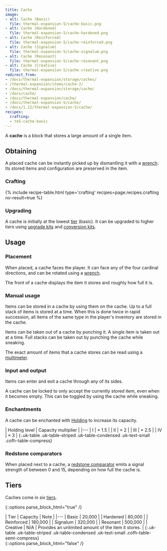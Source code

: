 ```yaml
---
title: Cache
image:
- alt: Cache (Basic)
  file: thermal-expansion-5/cache-basic.png
- alt: Cache (Hardened)
  file: thermal-expansion-5/cache-hardened.png
- alt: Cache (Reinforced)
  file: thermal-expansion-5/cache-reinforced.png
- alt: Cache (Signalum)
  file: thermal-expansion-5/cache-signalum.png
- alt: Cache (Resonant)
  file: thermal-expansion-5/cache-resonant.png
- alt: Cache (Creative)
  file: thermal-expansion-5/cache-creative.png
redirect_from:
- /docs/thermal-expansion/storage/caches/
- /thermal-expansion/items/cache-2/
- /docs/thermal-expansion/storage/cache/
- /docs/cache/
- /docs/thermal-expansion/cache/
- /docs/thermal-expansion-5/cache/
- /docs/1.12/thermal-expansion-5/cache/
recipes:
  crafting:
  - te5-cache-basic
---
```


A **cache** is a block that stores a large amount of a single item.


Obtaining
---------

A placed cache can be instantly picked up by dismantling it with a
[wrench](/docs/1.12/wrenches/). Its stored items and configuration are preserved in
the item.

### Crafting
{% include recipe-table.html type='crafting' recipes=page.recipes.crafting no-result=true %}

### Upgrading
A cache is initially at the lowest [tier](#tiers) (basic). It can be upgraded to
higher tiers using [upgrade kits](/docs/1.12/thermal-foundation/upgrade-kits/) and [conversion
kits](/docs/1.12/thermal-foundation/conversion-kits/).


Usage
-----

### Placement
When placed, a cache faces the player. It can face any of the four cardinal
directions, and can be rotated using a [wrench](/docs/1.12/wrenches/).

The front of a cache displays the item it stores and roughly how full it is.

### Manual usage
Items can be stored in a cache by using them on the cache. Up to a full stack of
items is stored at a time. When this is done twice in rapid succession, all
items of the same type in the player's inventory are stored in the cache.

Items can be taken out of a cache by punching it. A single item is taken out at
a time. Full stacks can be taken out by punching the cache while sneaking.

The exact amount of items that a cache stores can be read using a
[multimeter](/docs/1.12/thermal-foundation/multimeter/).

### Input and output
Items can enter and exit a cache through any of its sides.

A cache can be locked to only accept the currently stored item, even when it
becomes empty. This can be toggled by using the cache while sneaking.

### Enchantments
A cache can be enchanted with [Holding](/docs/1.12/cofh-core/holding/) to increase its
capacity.

| Holding level | Capacity multiplier |
|---
| I | × 1.5 |
| II | × 2 |
| III | × 2.5 |
| IV | × 3 |
{:.uk-table .uk-table-striped .uk-table-condensed .uk-text-small .cofh-table-compress}

### Redstone comparators
When placed next to a cache, a [redstone
comparator](https://minecraft.gamepedia.com/Redstone_Comparator) emits a signal
strength of between 0 and 15, depending on how full the cache is.


Tiers
-----

Caches come in six [tiers](/docs/1.12/thermal-foundation/tiers/).

{::options parse_block_html="true" /}
<div class="uk-overflow-container">
| Tier | Capacity | Note |
|---
| Basic | 20,000 |
| Hardened | 80,000 |
| Reinforced | 180,000 |
| Signalum | 320,000 |
| Resonant | 500,000 |
| Creative | N/A | Provides an unlimited amount of the item it stores. |
{:.uk-table .uk-table-striped .uk-table-condensed .uk-text-small .cofh-table-semi-compress}
</div>
{::options parse_block_html="false" /}

